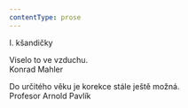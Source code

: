 ```yaml
---
contentType: prose
---
```


<section>

I. kšandičky

Viselo to ve vzduchu.  
Konrad Mahler

Do určitého věku je korekce stále ještě možná.  
Profesor Arnold Pavlík

</section>

